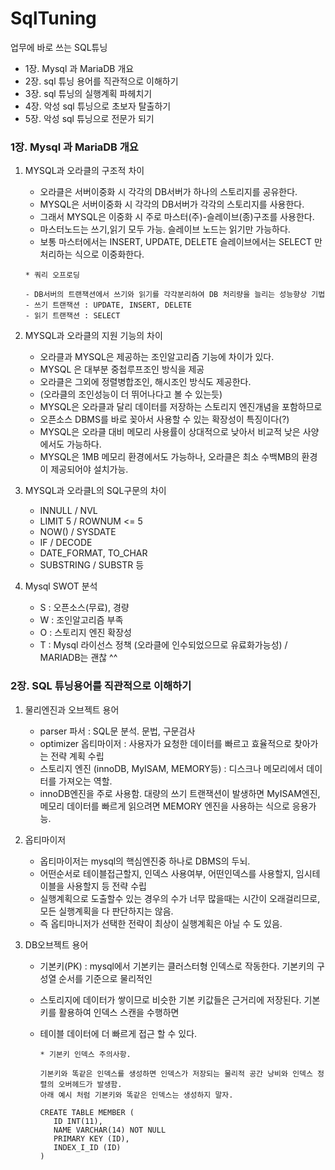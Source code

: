 # SqlTuning
업무에 바로 쓰는 SQL튜닝

* 1장. Mysql 과 MariaDB 개요   
* 2장. sql 튜닝 용어를 직관적으로 이해하기   
* 3장. sql 튜닝의 실행계획 파헤치기   
* 4장. 악성 sql 튜닝으로 초보자 탈출하기   
* 5장. 악성 sql 튜닝으로 전문가 되기   

### 1장. Mysql 과 MariaDB 개요 

1. MYSQL과 오라클의 구조적 차이
   
   - 오라클은 서버이중화 시 각각의 DB서버가 하나의 스토리지를 공유한다.
   - MYSQL은 서버이중화 시 각각의 DB서버가 각각의 스토리지를 사용한다.
   - 그래서 MYSQL은 이중화 시 주로 마스터(주)-슬레이브(종)구조를 사용한다.
   - 마스터노드는 쓰기,읽기 모두 가능. 슬레이브 노드는 읽기만 가능하다.
   - 보통 마스터에서는 INSERT, UPDATE, DELETE 슬레이브에서는 SELECT 만 처리하는 식으로 이중화한다.   
   ```
   * 쿼리 오프로딩
   
   - DB서버의 트랜잭션에서 쓰기와 읽기를 각각분리하여 DB 처리량을 늘리는 성능향상 기법
   - 쓰기 트랜잭션 : UPDATE, INSERT, DELETE
   - 읽기 트랜잭션 : SELECT 
   ```
2. MYSQL과 오라클의 지원 기능의 차이

   - 오라클과 MYSQL은 제공하는 조인알고리즘 기능에 차이가 있다.
   - MYSQL 은 대부분 중첩루프조인 방식을 제공
   - 오라클은 그외에 정렬병합조인, 해시조인 방식도 제공한다.
   - (오라클의 조인성능이 더 뛰어나다고 볼 수 있는듯)
   - MYSQL은 오라클과 달리 데이터를 저장하는 스토리지 엔진개념을 포함하므로
   - 오픈소스 DBMS를 바로 꽂아서 사용할 수 있는 확장성이 특징이다(?)
   - MYSQL은 오라클 대비 메모리 사용률이 상대적으로 낮아서 비교적 낮은 사양에서도 가능하다.
   - MYSQL은 1MB 메모리 환경에서도 가능하나, 오라클은 최소 수백MB의 환경이 제공되어야 설치가능.

3. MYSQL과 오라클L의 SQL구문의 차이

   - INNULL / NVL
   - LIMIT 5 / ROWNUM <= 5
   - NOW() / SYSDATE
   - IF / DECODE
   - DATE_FORMAT, TO_CHAR
   - SUBSTRING / SUBSTR 등
  
4. Mysql SWOT 분석

   - S : 오픈소스(무료), 경량
   - W : 조인알고리즘 부족
   - O : 스토리지 엔진 확장성
   - T :  Mysql 라이선스 정책 (오라클에 인수되었으므로 유료화가능성) / MARIADB는 괜찮 ^^
  
### 2장. SQL 튜닝용어를 직관적으로 이해하기

1. 물리엔진과 오브젝트 용어

   - parser 파서 : SQL문 분석. 문법, 구문검사
   - optimizer 옵티마이저 : 사용자가 요청한 데이터를 빠르고 효율적으로 찾아가는 전략 계획 수립
   - 스토리지 엔진 (innoDB, MyISAM, MEMORY등) : 디스크나 메모리에서 데이터를 가져오는 역할.
   - innoDB엔진을 주로 사용함. 대량의 쓰기 트랜잭션이 발생하면 MyISAM엔진, 메모리 데이터를 빠르게 읽으려면 MEMORY 엔진을 사용하는 식으로 응용가능.

2. 옵티마이저 

   - 옵티마이저는 mysql의 핵심엔진중 하나로 DBMS의 두뇌.
   - 어떤순서로 테이블접근할지, 인덱스 사용여부, 어떤인덱스를 사용할지, 임시테이블을 사용할지 등 전략 수립
   - 실행계획으로 도출할수 있는 경우의 수가 너무 많을때는 시간이 오래걸리므로, 모든 실행계획을 다 판단하지는 않음.
   - 즉 옵티마니저가 선택한 전략이 최상이 실행계획은 아닐 수 도 있음.

3. DB오브젝트 용어

   - 기본키(PK) : mysql에서 기본키는 클러스터형 인덱스로 작동한다. 기본키의 구성열 순서를 기준으로 물리적인
   - 스토리지에 데이터가 쌓이므로 비슷한 기본 키값들은 근거리에 저장된다. 기본키를 활용하여 인덱스 스캔을 수행하면
   - 테이블 데이터에 더 빠르게 접근 할 수 있다.

     ```
     * 기본키 인덱스 주의사항.

     기본키와 똑같은 인덱스를 생성하면 인덱스가 저장되는 물리적 공간 낭비와 인덱스 정렬의 오버헤드가 발생함.
     아래 예시 처럼 기본키와 똑같은 인덱스는 생성하지 말자.

     CREATE TABLE MEMBER (
        ID INT(11),
        NAME VARCHAR(14) NOT NULL
        PRIMARY KEY (ID),
        INDEX_I_ID (ID)
     )

     ```

